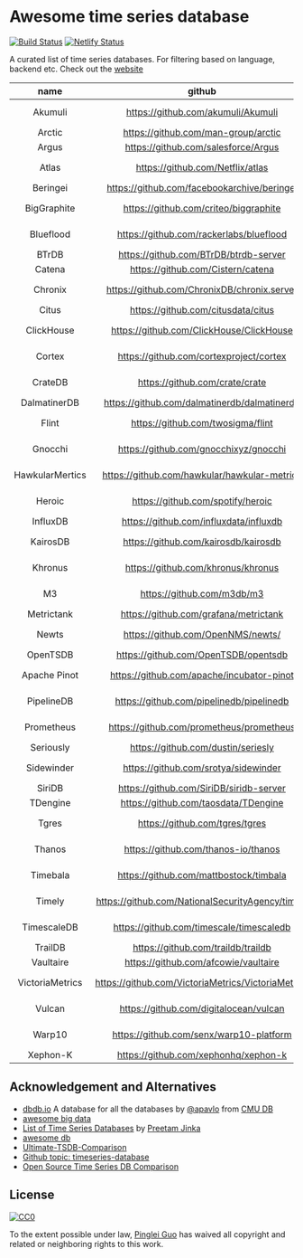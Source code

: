 # Awesome time series database

[![Build Status](https://travis-ci.org/xephonhq/awesome-time-series-database.svg?branch=master)](https://travis-ci.org/xephonhq/awesome-time-series-database)
[![Netlify Status](https://api.netlify.com/api/v1/badges/2ea12ac4-c2b9-4767-87d6-8ac65ce5ee30/deploy-status)](https://app.netlify.com/sites/awesome-time-series-database/deploys)

A curated list of time series databases.
For filtering based on language, backend etc. Check out the [website](https://awesome-time-series-database.netlify.com/)

<!--DBTABLE_START-->
|name|github|status|lang|backend|protocol|query|license|
|:--:|:--:|:--:|:--:|:--:|:--:|:--:|:--:|
|Akumuli|https://github.com/akumuli/Akumuli|maintained|c++|localfs|tcp|text|apache-2.0|
|Arctic|https://github.com/man-group/arctic|active|python|mongodb|tcp|python|lgpl|
|Argus|https://github.com/salesforce/Argus|dead|java|hbase|http|json|bsd|
|Atlas|https://github.com/Netflix/atlas|maintained|scala|memory|http|stack|apache-2.0|
|Beringei|https://github.com/facebookarchive/beringei|dead|c++|memory|thrift|thrift|bsd|
|BigGraphite|https://github.com/criteo/biggraphite|maintained|python|cassandra|http|graphite|apache-2.0|
|Blueflood|https://github.com/rackerlabs/blueflood|dead|java|cassandra,elasticsearch|http|json|apache-2.0|
|BTrDB|https://github.com/BTrDB/btrdb-server|maintained|go|ceph|http|json|gpl|
|Catena|https://github.com/Cistern/catena|dead|go|localfs|http|json|bsd|
|Chronix|https://github.com/ChronixDB/chronix.server|maintained|java|solr|http|json|apache-2.0|
|Citus|https://github.com/citusdata/citus|active|c|postgresql|tcp|sql|agpl-3.0|
|ClickHouse|https://github.com/ClickHouse/ClickHouse|active|c++|localfs|tcp|sql|apache-2.0|
|Cortex|https://github.com/cortexproject/cortex|active|go|s3,cassandra,bigtable,dynamodb|http|promql|apache-2.0|
|CrateDB|https://github.com/crate/crate|active|java|elasticsearch,s3|tcp|sql|apache-2.0|
|DalmatinerDB|https://github.com/dalmatinerdb/dalmatinerdb|maintained|erlang|localfs|http|text|mit|
|Flint|https://github.com/twosigma/flint|maintained|scala|spark|http|json|apache-2.0|
|Gnocchi|https://github.com/gnocchixyz/gnocchi|dead|python|localfs|http|json|apache-2.0|
|HawkularMertics|https://github.com/hawkular/hawkular-metrics|maintained|java|cassandra|http|json|apache-2.0|
|Heroic|https://github.com/spotify/heroic|maintained|java|bigtable,cassandra,elasticsearch|http|json|apache-2.0|
|InfluxDB|https://github.com/influxdata/influxdb|active|go|localfs|http|influxql,flux|mit|
|KairosDB|https://github.com/kairosdb/kairosdb|maintained|java|cassandra|http|json|apache-2.0|
|Khronus|https://github.com/khronus/khronus|dead|scala|cassandra|http|json,influxql|apache-2.0|
|M3|https://github.com/m3db/m3|active|go|localfs|http|promql,graphite,m3query,sql|apache-2.0|
|Metrictank|https://github.com/grafana/metrictank|active|go|cassandra,elasticsearch|http|graphite|agpl-3.0|
|Newts|https://github.com/OpenNMS/newts/|maintained|java|cassandra|http|json|apache-2.0|
|OpenTSDB|https://github.com/OpenTSDB/opentsdb|maintained|java|hbase|http,tcp|json|lgpl|
|Apache Pinot|https://github.com/apache/incubator-pinot|active|java|s3,hdfs,azdls|http|pql|apache-2.0|
|PipelineDB|https://github.com/pipelinedb/pipelinedb|dead|c|postgresql|tcp|sql|apache-2.0|
|Prometheus|https://github.com/prometheus/prometheus|active|go|localfs|prometheus|promql|apache-2.0|
|Seriously|https://github.com/dustin/seriesly|dead|go|localfs|http|json|mit|
|Sidewinder|https://github.com/srotya/sidewinder|dead|java|localfs|tcp|sql|apache-2.0|
|SiriDB|https://github.com/SiriDB/siridb-server|active|c|localfs|http|text|mit|
|TDengine|https://github.com/taosdata/TDengine|active|c|localfs|http,tcp|sql|agpl-3.0|
|Tgres|https://github.com/tgres/tgres|dead|go|postgresql|tcp|sql|apache-2.0|
|Thanos|https://github.com/thanos-io/thanos|active|go|localfs,s3|http,grpc|promql|apache-2.0|
|Timebala|https://github.com/mattbostock/timbala|dead|go|localfs|http|promql|apache-2.0|
|Timely|https://github.com/NationalSecurityAgency/timely|maintained|java|hdfs,accumulo|http|json|apache-2.0|
|TimescaleDB|https://github.com/timescale/timescaledb|active|c|postgresql|tcp|sql|apache-2.0|
|TrailDB|https://github.com/traildb/traildb|dead|c|localfs|embed|python|mit|
|Vaultaire|https://github.com/afcowie/vaultaire|dead|haskell|ceph|http|json|unknown|
|VictoriaMetrics|https://github.com/VictoriaMetrics/VictoriaMetrics|active|go|localfs|http|promql,metricsql|apache-2.0|
|Vulcan|https://github.com/digitalocean/vulcan|dead|go|cassandra|http|promql|apache-2.0|
|Warp10|https://github.com/senx/warp10-platform|active|java|leveldb,hbase|http|warpscript|apache-2.0|
|Xephon-K|https://github.com/xephonhq/xephon-k|dead|go|cassandra,localfs|http,grpc|json|mit|

<!--DBTABLE_END-->

## Acknowledgement and Alternatives

- [dbdb.io](https://github.com/cmu-db/dbdb.io) A database for all the databases by [@apavlo](https://github.com/apavlo) from [CMU DB](https://db.cs.cmu.edu/)
- [awesome big data](https://github.com/onurakpolat/awesome-bigdata#time-series-databases)
- [List of Time Series Databases](https://misfra.me/2016/04/09/tsdb-list/) by [Preetam Jinka](https://twitter.com/PreetamJinka)
- [awesome db](https://github.com/numetriclabz/awesome-db)
- [Ultimate-TSDB-Comparison](https://tsdbbench.github.io/Ultimate-TSDB-Comparison/)
- [Github topic: timeseries-database](https://github.com/topics/timeseries-database)
- [Open Source Time Series DB Comparison](https://docs.google.com/spreadsheets/d/1sMQe9oOKhMhIVw9WmuCEWdPtAoccJ4a-IuZv4fXDHxM/edit#gid=0)

## License

[![CC0](http://i.creativecommons.org/p/zero/1.0/88x31.png)](http://creativecommons.org/publicdomain/zero/1.0/)

To the extent possible under law, [Pinglei Guo](https://github.com/at15) has waived all copyright and related or neighboring rights to this work.
